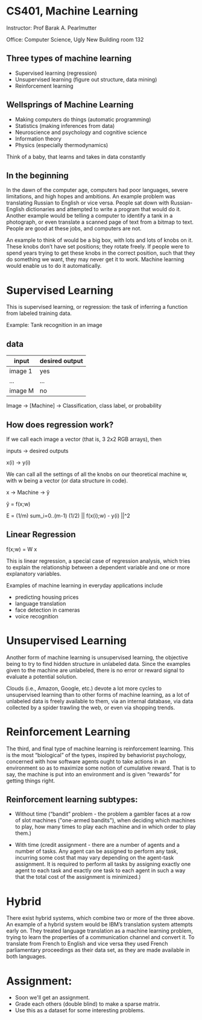 CS401, Machine Learning
=======================

Instructor: Prof Barak A. Pearlmutter

Office: Computer Science, Ugly New Building room 132
 
Three types of machine learning
-------------------------------

* Supervised learning (regression)
* Unsupervised learning (figure out structure, data mining)
* Reinforcement learning

Wellsprings of Machine Learning
-------------------------------

* Making computers do things (automatic programming)
* Statistics (making inferences from data)
* Neuroscience and psychology and cognitive science
* Information theory
* Physics (especially thermodynamics)

Think of a baby, that learns and takes in data constantly

In the beginning
----------------

In the dawn of the computer age, computers had poor languages, severe limitations, and high hopes and ambitions. An example problem was translating Russian to English or vice versa. People sat down with Russian-English dictionaries and attempted to write  a program that would do it. Another example would be telling a computer to identify a tank in a photograph, or even translate a scanned page of text from a bitmap to text. People are good at these jobs, and computers are not. 

An example to think of would be a big box, with lots and lots of knobs on it. These knobs don’t have set positions; they rotate freely. If people were to spend years trying to get these knobs in the correct position, such that they do something we want, they may never get it to work. Machine learning would enable us to do it automatically. 

Supervised Learning
===================

This is supervised learning, or regression: the task of inferring a function from labeled training data.

Example: Tank recognition in an image

data
----

input   | desired output
-----   | --------------
image 1 | yes
...     | ...
image M | no

Image → [Machine] → Classification, class label, or probability

How does regression work? 
-------------------------

If we call each image a vector (that is, 3 2x2 RGB arrays), then

inputs → desired outputs

x(i) → y(i)

We can call all the settings of all the knobs on our theoretical machine w, with w being a vector (or data structure in code).

x → Machine → ŷ

ŷ = f(x;w)

E = (1/m) sum_i=0..(m-1) (1/2) || f(x(i);w) - y(i) ||^2

Linear Regression
-----------------

f(x;w) = W x

This is linear regression, a special case of regression analysis, which tries to explain the relationship between a dependent variable and one or more explanatory variables.

Examples of machine learning in everyday applications include

* predicting housing prices
* language translation
* face detection in cameras
* voice recognition

Unsupervised Learning
=====================

Another form of machine learning is unsupervised learning, the objective being to try to find hidden structure in unlabeled data. Since the examples given to the machine are unlabeled, there is no error or reward signal to evaluate a potential solution. 

Clouds (i.e., Amazon, Google, etc.) devote a lot more cycles to unsupervised learning than to other forms of machine learning, as a lot of unlabeled data is freely available to them, via an internal database, via data collected by a spider trawling the web, or even via shopping trends. 

Reinforcement Learning
======================

The third, and final type of machine learning is reinforcement learning. This is the most “biological” of the types, inspired by behaviorist psychology, concerned with how software agents ought to take actions in an environment so as to maximize some notion of cumulative reward. That is to say, the machine is put into an environment and is given “rewards” for getting things right. 

Reinforcement learning subtypes:
--------------------------------

* Without time (“bandit” problem -  the problem a gambler faces at a row of slot machines ("one-armed bandits"), when deciding which machines to play, how many times to play each machine and in which order to play them.)

* With time (credit assignment - there are a number of agents and a number of tasks. Any agent can be assigned to perform any task, incurring some cost that may vary depending on the agent-task assignment. It is required to perform all tasks by assigning exactly one agent to each task and exactly one task to each agent in such a way that the total cost of the assignment is minimized.)

Hybrid
======

There exist hybrid systems, which combine two or more of the three above. An example of a hybrid system would be IBM’s translation system attempts early on. They treated language translation as a machine learning problem, trying to learn the properties of a communication channel and convert it. To translate from French to English and vice versa they used French parliamentary proceedings as their data set, as they are made available in both languages. 

Assignment:
===========

* Soon we'll get an assignment.
* Grade each others (double blind) to make a sparse matrix.
* Use this as a dataset for some interesting problems.
